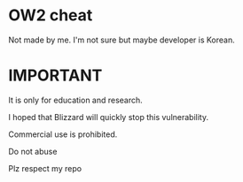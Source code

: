 # OW2 cheat
Not made by me.
I'm not sure but maybe developer is Korean.
# IMPORTANT
<p>It is only for education and research.</p>
<p>I hoped that Blizzard will quickly stop this vulnerability.</p>
<p>Commercial use is prohibited.</p>
<p>Do not abuse</p>
<p>Plz respect my repo</p>
